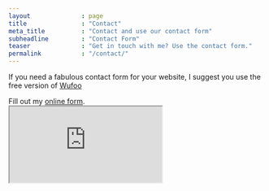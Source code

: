 ```yaml
---
layout              : page
title               : "Contact"
meta_title          : "Contact and use our contact form"
subheadline         : "Contact Form"
teaser              : "Get in touch with me? Use the contact form."
permalink           : "/contact/"
---
```

If you need a fabulous contact form for your website, I suggest you use the free version of [Wufoo](http://www.wufoo.com/)

<div id="wufoo-zjgpifw10ro651"> Fill out my <a href="https://bueroflex.wufoo.com/forms/zjgpifw10ro651">online form</a>. </div> <script type="text/javascript"> var zjgpifw10ro651; (function(d, t) { var s = d.createElement(t), options = { 'userName':'bueroflex', 'formHash':'zjgpifw10ro651', 'autoResize':true, 'height':'521', 'async':true, 'host':'wufoo.com', 'header':'show', 'ssl':true }; s.src = ('https:' == d.location.protocol ?'https://':'http://') + 'secure.wufoo.com/scripts/embed/form.js'; s.onload = s.onreadystatechange = function() { var rs = this.readyState; if (rs) if (rs != 'complete') if (rs != 'loaded') return; try { zjgpifw10ro651 = new WufooForm(); zjgpifw10ro651.initialize(options); zjgpifw10ro651.display(); } catch (e) { } }; var scr = d.getElementsByTagName(t)[0], par = scr.parentNode; par.insertBefore(s, scr); })(document, 'script'); </script>



<iframe src="https://www.kontaktformular.com/download/responsive/8/kontakt.php" title="W3Schools Free Online Web Tutorials"></iframe>